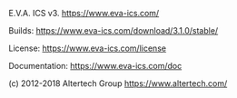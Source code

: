E.V.A. ICS v3. https://www.eva-ics.com/

Builds: https://www.eva-ics.com/download/3.1.0/stable/

License: https://www.eva-ics.com/license

Documentation: https://www.eva-ics.com/doc

(c) 2012-2018 Altertech Group https://www.altertech.com/

